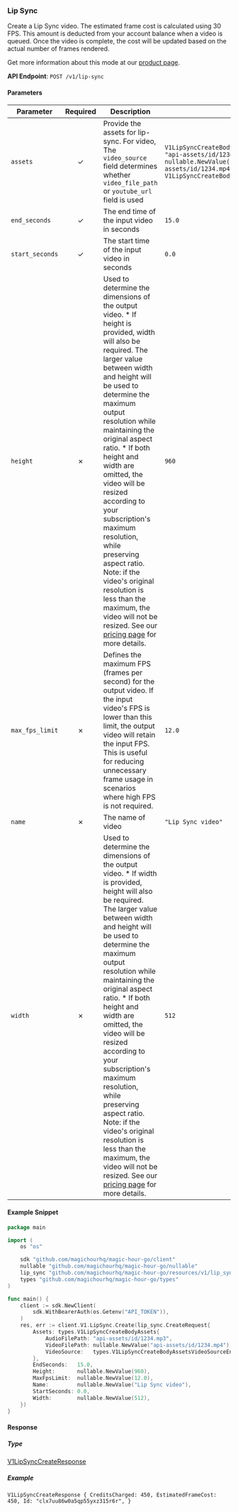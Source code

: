 
### Lip Sync <a name="create"></a>

Create a Lip Sync video. The estimated frame cost is calculated using 30 FPS. This amount is deducted from your account balance when a video is queued. Once the video is complete, the cost will be updated based on the actual number of frames rendered.
  
Get more information about this mode at our [product page](https://magichour.ai/products/lip-sync).
  

**API Endpoint**: `POST /v1/lip-sync`

#### Parameters

| Parameter | Required | Description | Example |
|-----------|:--------:|-------------|--------|
| `assets` | ✓ | Provide the assets for lip-sync. For video, The `video_source` field determines whether `video_file_path` or `youtube_url` field is used | `V1LipSyncCreateBodyAssets {AudioFilePath: "api-assets/id/1234.mp3",VideoFilePath: nullable.NewValue("api-assets/id/1234.mp4"),VideoSource: V1LipSyncCreateBodyAssetsVideoSourceEnumFile,}` |
| `end_seconds` | ✓ | The end time of the input video in seconds | `15.0` |
| `start_seconds` | ✓ | The start time of the input video in seconds | `0.0` |
| `height` | ✗ | Used to determine the dimensions of the output video.     * If height is provided, width will also be required. The larger value between width and height will be used to determine the maximum output resolution while maintaining the original aspect ratio. * If both height and width are omitted, the video will be resized according to your subscription's maximum resolution, while preserving aspect ratio.  Note: if the video's original resolution is less than the maximum, the video will not be resized.  See our [pricing page](https://magichour.ai/pricing) for more details. | `960` |
| `max_fps_limit` | ✗ | Defines the maximum FPS (frames per second) for the output video. If the input video's FPS is lower than this limit, the output video will retain the input FPS. This is useful for reducing unnecessary frame usage in scenarios where high FPS is not required. | `12.0` |
| `name` | ✗ | The name of video | `"Lip Sync video"` |
| `width` | ✗ | Used to determine the dimensions of the output video.     * If width is provided, height will also be required. The larger value between width and height will be used to determine the maximum output resolution while maintaining the original aspect ratio. * If both height and width are omitted, the video will be resized according to your subscription's maximum resolution, while preserving aspect ratio.  Note: if the video's original resolution is less than the maximum, the video will not be resized.  See our [pricing page](https://magichour.ai/pricing) for more details. | `512` |

#### Example Snippet

```go
package main

import (
	os "os"

	sdk "github.com/magichourhq/magic-hour-go/client"
	nullable "github.com/magichourhq/magic-hour-go/nullable"
	lip_sync "github.com/magichourhq/magic-hour-go/resources/v1/lip_sync"
	types "github.com/magichourhq/magic-hour-go/types"
)

func main() {
	client := sdk.NewClient(
		sdk.WithBearerAuth(os.Getenv("API_TOKEN")),
	)
	res, err := client.V1.LipSync.Create(lip_sync.CreateRequest{
		Assets: types.V1LipSyncCreateBodyAssets{
			AudioFilePath: "api-assets/id/1234.mp3",
			VideoFilePath: nullable.NewValue("api-assets/id/1234.mp4"),
			VideoSource:   types.V1LipSyncCreateBodyAssetsVideoSourceEnumFile,
		},
		EndSeconds:   15.0,
		Height:       nullable.NewValue(960),
		MaxFpsLimit:  nullable.NewValue(12.0),
		Name:         nullable.NewValue("Lip Sync video"),
		StartSeconds: 0.0,
		Width:        nullable.NewValue(512),
	})
}

```

#### Response

##### Type
[V1LipSyncCreateResponse](/types/v1_lip_sync_create_response.go)

##### Example
`V1LipSyncCreateResponse {
CreditsCharged: 450,
EstimatedFrameCost: 450,
Id: "clx7uu86w0a5qp55yxz315r6r",
}`
